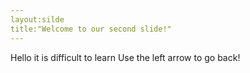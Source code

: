 ```yaml
---
layout:silde
title:"Welcome to our second slide!"
---
```

Hello it is difficult to learn
Use the left arrow to go back!
